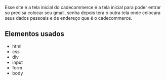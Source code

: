 Esse site é a tela inicial do cadecommerce é a tela inicial para poder entrar so precisa colocar seu gmail, senha depois tera o outra tela onde colocara seus dados pessoais e de endereço que é o cadecommerce.



## Elementos usados 

* html
* css
* div
* input
* form
* body


